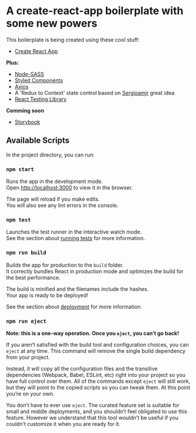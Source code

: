 # A create-react-app boilerplate with some new powers

This boilerplate is being created using these cool stuff: 

- [Create React App](https://github.com/facebook/create-react-app) 

**Plus:** 
- [Node-SASS](https://create-react-app.dev/docs/adding-a-sass-stylesheet#docsNav)
- [Styled Components](https://www.styled-components.com/)
- [Axios](https://github.com/axios/axios)
- A 'Redux to Context' state control based on [Sergioamjr](https://github.com/Sergioamjr/redux-to-context-usereducer) great idea
- [React Testing Library](https://testing-library.com/docs/react-testing-library/intro)

**Comming soon**
- [Storybook](https://storybook.js.org/)


## Available Scripts

In the project directory, you can run:

### `npm start`

Runs the app in the development mode.<br>
Open [http://localhost:3000](http://localhost:3000) to view it in the browser.

The page will reload if you make edits.<br>
You will also see any lint errors in the console.

### `npm test`

Launches the test runner in the interactive watch mode.<br>
See the section about [running tests](https://facebook.github.io/create-react-app/docs/running-tests) for more information.

### `npm run build`

Builds the app for production to the `build` folder.<br>
It correctly bundles React in production mode and optimizes the build for the best performance.

The build is minified and the filenames include the hashes.<br>
Your app is ready to be deployed!

See the section about [deployment](https://facebook.github.io/create-react-app/docs/deployment) for more information.

### `npm run eject`

**Note: this is a one-way operation. Once you `eject`, you can’t go back!**

If you aren’t satisfied with the build tool and configuration choices, you can `eject` at any time. This command will remove the single build dependency from your project.

Instead, it will copy all the configuration files and the transitive dependencies (Webpack, Babel, ESLint, etc) right into your project so you have full control over them. All of the commands except `eject` will still work, but they will point to the copied scripts so you can tweak them. At this point you’re on your own.

You don’t have to ever use `eject`. The curated feature set is suitable for small and middle deployments, and you shouldn’t feel obligated to use this feature. However we understand that this tool wouldn’t be useful if you couldn’t customize it when you are ready for it.

